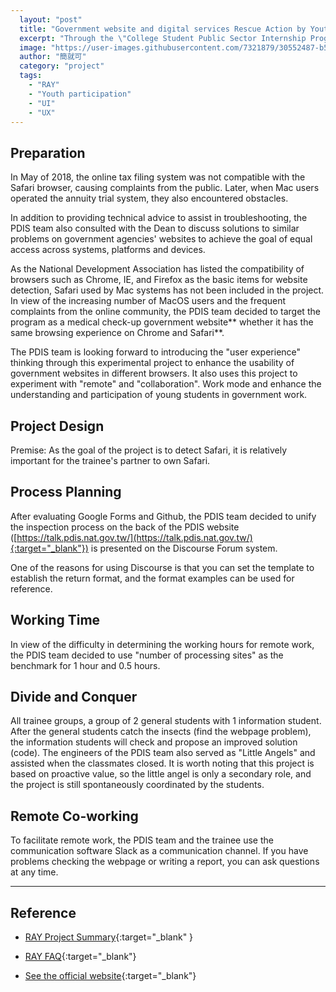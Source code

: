 ```yaml
---
  layout: "post"
  title: "Government website and digital services Rescue Action by Youth project"
  excerpt: "Through the \"College Student Public Sector Internship Program\", we recruit young students to collaborate and check whether the \"Second and Third-level agencies' Websites of the Executive Yuan\" are compatible with Safari browser."
  image: "https://user-images.githubusercontent.com/7321879/30552487-b5ddd068-9cd0-11e7-8773-f94f81af7a7c.png"
  author: "簡就可"
  category: "project"
  tags: 
    - "RAY"
    - "Youth participation"
    - "UI"
    - "UX"
---
```


## Preparation

In May of 2018, the online tax filing system was not compatible with the Safari browser, causing complaints from the public. Later, when Mac users operated the annuity trial system, they also encountered obstacles. 

In addition to providing technical advice to assist in troubleshooting, the PDIS team also consulted with the Dean to discuss solutions to similar problems on government agencies' websites to achieve the goal of equal access across systems, platforms and devices. 

As the National Development Association has listed the compatibility of browsers such as Chrome, IE, and Firefox as the basic items for website detection, Safari used by Mac systems has not been included in the project. In view of the increasing number of MacOS users and the frequent complaints from the online community, the PDIS team decided to target the program as a medical check-up government website** whether it has the same browsing experience on Chrome and Safari**. 

The PDIS team is looking forward to introducing the "user experience" thinking through this experimental project to enhance the usability of government websites in different browsers. It also uses this project to experiment with "remote" and "collaboration". Work mode and enhance the understanding and participation of young students in government work. 

## Project Design

Premise: As the goal of the project is to detect Safari, it is relatively important for the trainee's partner to own Safari. 

## Process Planning

After evaluating Google Forms and Github, the PDIS team decided to unify the inspection process on the back of the PDIS website ([https://talk.pdis.nat.gov.tw/](https://talk.pdis.nat.gov.tw/){:target="_blank"}) is presented on the Discourse Forum system. 

One of the reasons for using Discourse is that you can set the template to establish the return format, and the format examples can be used for reference. 

## Working Time

In view of the difficulty in determining the working hours for remote work, the PDIS team decided to use "number of processing sites" as the benchmark for 1 hour and 0.5 hours. 

## Divide and Conquer

All trainee groups, a group of 2 general students with 1 information student. After the general students catch the insects (find the webpage problem), the information students will check and propose an improved solution (code). The engineers of the PDIS team also served as "Little Angels" and assisted when the classmates closed. It is worth noting that this project is based on proactive value, so the little angel is only a secondary role, and the project is still spontaneously coordinated by the students. 

## Remote Co-working

To facilitate remote work, the PDIS team and the trainee use the communication software Slack as a communication channel. If you have problems checking the webpage or writing a report, you can ask questions at any time. 

---

## Reference

- [RAY Project Summary](https://docs.google.com/document/d/1frpcibmwbz0sjofob6diukm6or3slcpfina6pevcjtk/){:target="_blank" }

- [RAY FAQ](http://ray.pdis.tw/#faq){:target="_blank"}

- [See the official website](https://ray2017.pdis.nat.gov.tw/){:target="_blank"}
